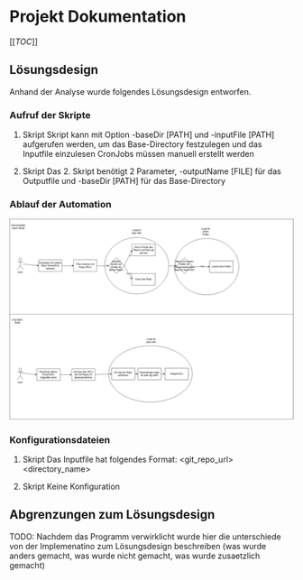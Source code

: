 # Projekt Dokumentation

[[_TOC_]]

## Lösungsdesign
Anhand der Analyse wurde folgendes Lösungsdesign entworfen.

### Aufruf der Skripte
1. Skript
Skript kann mit Option -baseDir [PATH] und -inputFile [PATH]  aufgerufen werden, um das Base-Directory festzulegen und das Inputfile einzulesen
CronJobs müssen manuell erstellt werden

2. Skript
Das 2. Skript benötigt 2 Parameter, -outputName [FILE] für das Outputfile und -baseDir [PATH] für das Base-Directory

### Ablauf der Automation

![IMAGE](activityDiagram.png)

### Konfigurationsdateien

1. Skript
Das Inputfile hat folgendes Format:
<git_repo_url> <directory_name>

2. Skript
Keine Konfiguration

## Abgrenzungen zum Lösungsdesign

TODO: Nachdem das Programm verwirklicht wurde hier die unterschiede von der Implemenatino zum Lösungsdesign beschreiben (was wurde anders gemacht, was wurde nicht gemacht, was wurde zusaetzlich gemacht)
